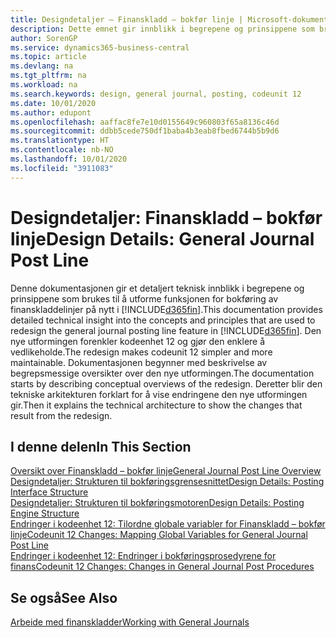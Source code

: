 ```yaml
---
title: Designdetaljer – Finanskladd – bokfør linje | Microsoft-dokumentasjon
description: Dette emnet gir innblikk i begrepene og prinsippene som brukes til å utforme funksjonen for bokføring av finanskladdelinjer på nytt i Business Central.
author: SorenGP
ms.service: dynamics365-business-central
ms.topic: article
ms.devlang: na
ms.tgt_pltfrm: na
ms.workload: na
ms.search.keywords: design, general journal, posting, codeunit 12
ms.date: 10/01/2020
ms.author: edupont
ms.openlocfilehash: aaffac8fe7e10d0155649c960803f65a8136c46d
ms.sourcegitcommit: ddbb5cede750df1baba4b3eab8fbed6744b5b9d6
ms.translationtype: HT
ms.contentlocale: nb-NO
ms.lasthandoff: 10/01/2020
ms.locfileid: "3911083"
---
```

# <a name="design-details-general-journal-post-line"></a><span data-ttu-id="f157c-103">Designdetaljer: Finanskladd – bokfør linje</span><span class="sxs-lookup"><span data-stu-id="f157c-103">Design Details: General Journal Post Line</span></span>
<span data-ttu-id="f157c-104">Denne dokumentasjonen gir et detaljert teknisk innblikk i begrepene og prinsippene som brukes til å utforme funksjonen for bokføring av finanskladdelinjer på nytt i [!INCLUDE[d365fin](includes/d365fin_md.md)].</span><span class="sxs-lookup"><span data-stu-id="f157c-104">This documentation provides detailed technical insight into the concepts and principles that are used to redesign the general journal posting line feature in [!INCLUDE[d365fin](includes/d365fin_md.md)].</span></span> <span data-ttu-id="f157c-105">Den nye utformingen forenkler kodeenhet 12 og gjør den enklere å vedlikeholde.</span><span class="sxs-lookup"><span data-stu-id="f157c-105">The redesign makes codeunit 12 simpler and more maintainable.</span></span> <span data-ttu-id="f157c-106">Dokumentasjonen begynner med beskrivelse av begrepsmessige oversikter over den nye utformingen.</span><span class="sxs-lookup"><span data-stu-id="f157c-106">The documentation starts by describing conceptual overviews of the redesign.</span></span> <span data-ttu-id="f157c-107">Deretter blir den tekniske arkitekturen forklart for å vise endringene den nye utformingen gir.</span><span class="sxs-lookup"><span data-stu-id="f157c-107">Then it explains the technical architecture to show the changes that result from the redesign.</span></span>  

## <a name="in-this-section"></a><span data-ttu-id="f157c-108">I denne delen</span><span class="sxs-lookup"><span data-stu-id="f157c-108">In This Section</span></span>  
[<span data-ttu-id="f157c-109">Oversikt over Finanskladd – bokfør linje</span><span class="sxs-lookup"><span data-stu-id="f157c-109">General Journal Post Line Overview</span></span>](design-details-general-journal-post-line-overview.md)  
[<span data-ttu-id="f157c-110">Designdetaljer: Strukturen til bokføringsgrensesnittet</span><span class="sxs-lookup"><span data-stu-id="f157c-110">Design Details: Posting Interface Structure</span></span>](design-details-posting-interface-structure.md)  
[<span data-ttu-id="f157c-111">Designdetaljer: Strukturen til bokføringsmotoren</span><span class="sxs-lookup"><span data-stu-id="f157c-111">Design Details: Posting Engine Structure</span></span>](design-details-posting-engine-structure.md)  
[<span data-ttu-id="f157c-112">Endringer i kodeenhet 12: Tilordne globale variabler for Finanskladd – bokfør linje</span><span class="sxs-lookup"><span data-stu-id="f157c-112">Codeunit 12 Changes: Mapping Global Variables for General Journal Post Line</span></span>](design-details-codeunit-12-changes-mapping-global-variables-for-general-journal-post-line.md)  
[<span data-ttu-id="f157c-113">Endringer i kodeenhet 12: Endringer i bokføringsprosedyrene for finans</span><span class="sxs-lookup"><span data-stu-id="f157c-113">Codeunit 12 Changes: Changes in General Journal Post Procedures</span></span>](design-details-codeunit-12-changes-changes-in-general-journal-post-procedures.md)  

## <a name="see-also"></a><span data-ttu-id="f157c-114">Se også</span><span class="sxs-lookup"><span data-stu-id="f157c-114">See Also</span></span>  
[<span data-ttu-id="f157c-115">Arbeide med finanskladder</span><span class="sxs-lookup"><span data-stu-id="f157c-115">Working with General Journals</span></span>](ui-work-general-journals.md)
